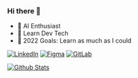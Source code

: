 ### Hi there 👋


- 🔭 AI Enthusiast 
- 🌱 Learn Dev Tech
- 🥅 2022 Goals: Learn as much as I could


[![LinkedIn](https://img.shields.io/badge/-LinkedIn-5c5c5c?&logo=Linkedin&?logoColor=white&link=https://www.linkedin.com/in/mochammad-shenna-wardana/)](https://www.linkedin.com/in/mochammad-shenna-wardana/)
[![Figma](https://img.shields.io/badge/-Figma-5c5c5c?&logo=Figma&?logoColor=white&link=https://www.figma.com/in/mochammad-shenna-wardana/)](https://www.figma.com/in/mochammad-shenna-wardana/)
[![GitLab](https://img.shields.io/badge/-GitLab-5c5c5c?&logo=GitLab&?logoColor=white&link=https://www.gitlab.com/in/shenawardana/)](https://www.gitlab.com/shenawardana)


[![Github Stats](https://github-readme-stats.vercel.app/api?username=mochammadshenna&theme=radical&count_private=true&show_icons=true)](https://github.com/anuraghazra/github-readme-stats)
